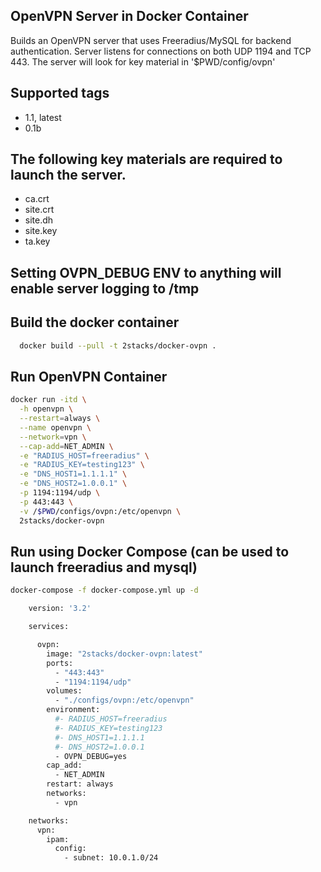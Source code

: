## OpenVPN Server in Docker Container

Builds an OpenVPN server that uses Freeradius/MySQL for backend authentication.
Server listens for connections on both UDP 1194 and TCP 443.  The server will look
for key material in '$PWD/config/ovpn'

## Supported tags
-   1.1, latest
-   0.1b

## The following key materials are required to launch the server.

-   ca.crt  
-   site.crt  
-   site.dh  
-   site.key  
-   ta.key

## Setting OVPN_DEBUG ENV to anything will enable server logging to /tmp

## Build the docker container
```bash
  docker build --pull -t 2stacks/docker-ovpn .
```

## Run OpenVPN Container
```bash
docker run -itd \
  -h openvpn \
  --restart=always \
  --name openvpn \
  --network=vpn \
  --cap-add=NET_ADMIN \
  -e "RADIUS_HOST=freeradius" \
  -e "RADIUS_KEY=testing123" \
  -e "DNS_HOST1=1.1.1.1" \
  -e "DNS_HOST2=1.0.0.1" \
  -p 1194:1194/udp \
  -p 443:443 \
  -v /$PWD/configs/ovpn:/etc/openvpn \
  2stacks/docker-ovpn
```

## Run using Docker Compose (can be used to launch freeradius and mysql)
```bash
docker-compose -f docker-compose.yml up -d
```
```bash
    version: '3.2'

    services:

      ovpn:
        image: "2stacks/docker-ovpn:latest"
        ports:
          - "443:443"
          - "1194:1194/udp"
        volumes:
          - "./configs/ovpn:/etc/openvpn"
        environment:
          #- RADIUS_HOST=freeradius
          #- RADIUS_KEY=testing123
          #- DNS_HOST1=1.1.1.1
          #- DNS_HOST2=1.0.0.1
          - OVPN_DEBUG=yes
        cap_add:
          - NET_ADMIN
        restart: always
        networks:
          - vpn

    networks:
      vpn:
        ipam:
          config:
            - subnet: 10.0.1.0/24
```
